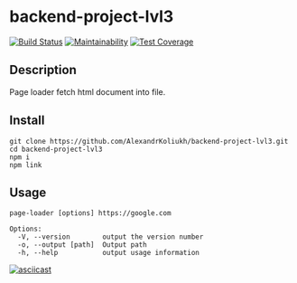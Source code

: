 # backend-project-lvl3
[![Build Status](https://travis-ci.com/AlexandrKoliukh/backend-project-lvl3.svg?branch=master)](https://travis-ci.com/AlexandrKoliukh/backend-project-lvl3)
[![Maintainability](https://api.codeclimate.com/v1/badges/c06519b1cd473441b9ff/maintainability)](https://codeclimate.com/github/AlexandrKoliukh/backend-project-lvl3/maintainability)
[![Test Coverage](https://api.codeclimate.com/v1/badges/c06519b1cd473441b9ff/test_coverage)](https://codeclimate.com/github/AlexandrKoliukh/backend-project-lvl3/test_coverage)

## Description
Page loader fetch html document into file.

## Install
    git clone https://github.com/AlexandrKoliukh/backend-project-lvl3.git
    cd backend-project-lvl3
    npm i
    npm link

## Usage

    page-loader [options] https://google.com

    Options:
      -V, --version        output the version number
      -o, --output [path]  Output path
      -h, --help           output usage information

[![asciicast](https://asciinema.org/a/xttvjwCBIbO7Xh1dhtHXd8JPU.svg)](https://asciinema.org/a/xttvjwCBIbO7Xh1dhtHXd8JPU)
